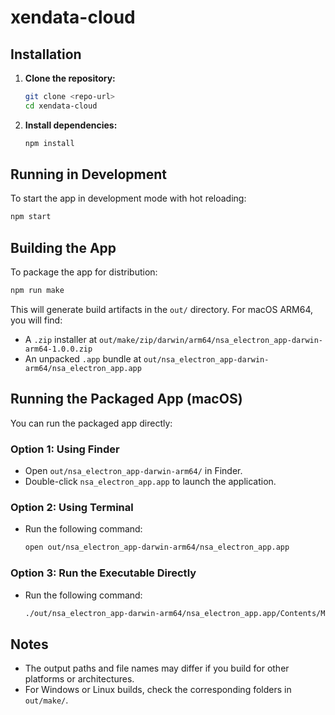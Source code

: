# xendata-cloud

## Installation

1. **Clone the repository:**
   ```sh
   git clone <repo-url>
   cd xendata-cloud
   ```

2. **Install dependencies:**
   ```sh
   npm install
   ```

## Running in Development

To start the app in development mode with hot reloading:
```sh
npm start
```

## Building the App

To package the app for distribution:
```sh
npm run make
```

This will generate build artifacts in the `out/` directory. For macOS ARM64, you will find:
- A `.zip` installer at `out/make/zip/darwin/arm64/nsa_electron_app-darwin-arm64-1.0.0.zip`
- An unpacked `.app` bundle at `out/nsa_electron_app-darwin-arm64/nsa_electron_app.app`

## Running the Packaged App (macOS)

You can run the packaged app directly:

### Option 1: Using Finder
- Open `out/nsa_electron_app-darwin-arm64/` in Finder.
- Double-click `nsa_electron_app.app` to launch the application.

### Option 2: Using Terminal
- Run the following command:
  ```sh
  open out/nsa_electron_app-darwin-arm64/nsa_electron_app.app
  ```

### Option 3: Run the Executable Directly
- Run the following command:
  ```sh
  ./out/nsa_electron_app-darwin-arm64/nsa_electron_app.app/Contents/MacOS/nsa_electron_app
  ```

## Notes
- The output paths and file names may differ if you build for other platforms or architectures.
- For Windows or Linux builds, check the corresponding folders in `out/make/`.